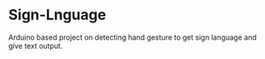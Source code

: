 # Sign-Lnguage
Arduino based project on detecting hand gesture to get sign language and give text output.
